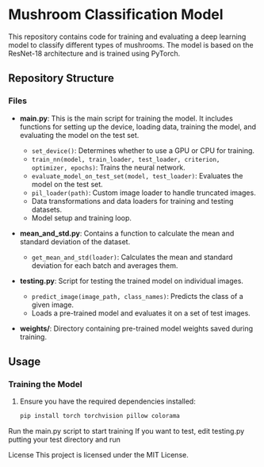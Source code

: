 # Mushroom Classification Model

This repository contains code for training and evaluating a deep learning model to classify different types of mushrooms. The model is based on the ResNet-18 architecture and is trained using PyTorch.

## Repository Structure
### Files

- **main.py**: This is the main script for training the model. It includes functions for setting up the device, loading data, training the model, and evaluating the model on the test set.
  - `set_device()`: Determines whether to use a GPU or CPU for training.
  - `train_nn(model, train_loader, test_loader, criterion, optimizer, epochs)`: Trains the neural network.
  - `evaluate_model_on_test_set(model, test_loader)`: Evaluates the model on the test set.
  - `pil_loader(path)`: Custom image loader to handle truncated images.
  - Data transformations and data loaders for training and testing datasets.
  - Model setup and training loop.

- **mean_and_std.py**: Contains a function to calculate the mean and standard deviation of the dataset.
  - `get_mean_and_std(loader)`: Calculates the mean and standard deviation for each batch and averages them.

- **testing.py**: Script for testing the trained model on individual images.
  - `predict_image(image_path, class_names)`: Predicts the class of a given image.
  - Loads a pre-trained model and evaluates it on a set of test images.

- **weights/**: Directory containing pre-trained model weights saved during training.

## Usage

### Training the Model

1. Ensure you have the required dependencies installed:
   ```sh
   pip install torch torchvision pillow colorama

Run the main.py script to start training
If you want to test, edit testing.py putting your test directory and run  

License
This project is licensed under the MIT License.

